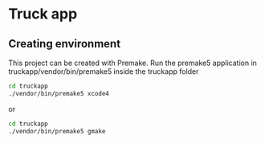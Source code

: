 # Truck app
## Creating environment
This project can be created with Premake.
Run the premake5 application in truckapp/vendor/bin/premake5 inside the truckapp folder
~~~cmd
cd truckapp
./vendor/bin/premake5 xcode4
~~~
or
~~~cmd
cd truckapp
./vendor/bin/premake5 gmake
~~~